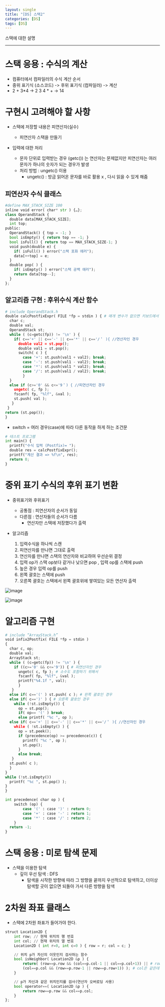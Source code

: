 ```yaml
---
layout: single
title: "[DS] 스택2"
categories: [DS]
tags: [DS]
---
```

스택에 대한 설명

---

# 스택 응용 : 수식의 계산
- 컴퓨터에서 컴파일러의 수식 계산 순서
- 중위 표기식 (소스코드) -> 후위 표기식 (컴파일러) -> 계산
- 2 + 3*4 -> 2 3 4 * + -> 14

# 구현시 고려해야 할 사항 
- 스택에 저장할 내용은 피연산자(실수)
  - 피연산자 스택을 만들기

- 입력에 대한 처리
  - 문자 단위로 입력받는 경우 (getc()) 는 연산자는 문제없지만 피연산자는 여러 문자가 하나의 숫자가 되는 경우가 발생
  - 처리 방법 : ungetc() 이용
    - ungetc() : 방금 읽어온 문자를 바로 활용 x , 다시 읽을 수 있게 해줌

## 피연산자 수식 클래스
```python
#define MAX_STACK_SIZE 100
inline void error( char* str ) {…};
class OperandStack {
  double data[MAX_STACK_SIZE];
  int top;
public:
  OperandStack() { top = -1; }
  bool isEmpty() { return top == -1; }
  bool isFull() { return top == MAX_STACK_SIZE-1; }
  void push(double e) {
    if( isFull() ) error("스택 포화 에러");
    data[++top] = e;
  }
  double pop( ) {
    if( isEmpty() ) error("스택 공백 에러");
    return data[top--];
  }
};

```

## 알고리즘 구현 : 후위수식 계산 함수
```python
# include OperandStack.h
double calcPostfixExpr( FILE *fp = stdin ) { # 매개 변수가 없으면 키보드에서 입력 받기
  char c;
  double val;
  OperandStack st;
  while ( (c=getc(fp)) != '\n' ) {
    if( c=='+' || c=='-' || c=='*' || c=='/＇ ){ //연산자인 경우
      double val2 = st.pop();
      double val1 = st.pop();
      switch( c ) {
        case '+': st.push(val1 + val2); break;
        case '-': st.push(val1 - val2); break;
        case '*': st.push(val1 * val2); break;
        case '/': st.push(val1 / val2); break;
        }
  }
  else if (c>='0' && c<='9＇) { //피연산자인 경우
    ungetc( c, fp );
    fscanf( fp, "%lf", &val );
    st.push( val );
   }
 }
return (st.pop());
}
```
- switch = 여러 경우(case)에 따라 다른 동작을 하게 하는 조건문

```python
# 테스트 프로그램
int main() {
  printf("수식 입력 (Postfix)= ");
  double res = calcPostfixExpr();
  printf("계산 결과 => %f\n", res);
  return 0;
}
```

# 중위 표기 수식의 후위 표기 변환
- 중위표기와 후위표기
  - 공통점 : 피연산자의 순서가 동일
  - 다른점 : 연산자들의 순서가 다름
    - 연산자만 스택에 저장했다가 출력

- 알고리즘
  1. 입력수식을 하나씩 스캔
  2. 피연산자를 만나면 그대로 출력
  3. 연산자를 만나면 스택의 연산자와 비교하여 우선순위 결정
  4. 입력 op가 스택 op보다 같거나 낮으면 pop , 입력 op를 스택에 push
  5. 높은 경우 입력 op를 push
  6. 왼쪽 괄호는 스택에 push
  7. 오른쪽 괄호는 스택에서 왼쪽 괄호위에 쌓여있는 모든 연산자 출력
 
![image](https://github.com/user-attachments/assets/32b1b803-6270-4583-b7b2-b0b71517fb08)

![image](https://github.com/user-attachments/assets/57058a80-4d34-4091-8e4c-bb444b4752e9)

# 알고리즘 구현

```python
# include “ArrayStack.h”
void infix2Postfix( FILE *fp = stdin )
{
  char c, op;
  double val;
  ArrayStack st;
  while ( (c=getc(fp)) != '\n' ) {
    if ((c>='0' && c<='9')) { # 피연산자인 경우
      ungetc( c, fp ); # 소수도 포함하기 위해서
      fscanf( fp, "%lf", &val );
      printf("%4.1f ", val);
      }
   }
  else if( c=='(' ) st.push( c ); # 왼쪽 괄호인 경우
  else if( c==')' ) { # 오른쪽 괄호인 경우
    while (!st.isEmpty()) {
      op = st.pop();
      if( op== '(' ) break;
      else printf( "%c ", op );
  else if( c=='+' || c=='-' || c=='*' || c=='/＇ ){ //연산자인 경우
    while ( !st.isEmpty() ) {
      op = st.peek();
      if (precedence(op) >= precedence(c)) {
        printf( "%c ", op );
        st.pop();
      }
      else break;
   }
  st.push( c );
  }
}
while (!st.isEmpty())
  printf( "%c ", st.pop() );
}
}
```
```python
int precedence( char op ) {
    switch (op) {
        case '(' : case ')' : return 0;
        case '+' : case '-' : return 1;
        case '*' : case '/' : return 2;
    }
  return -1;
}
```

# 스택 응용 : 미로 탐색 문제
- 스택을 이용한 탐색
  - 깊이 우선 탐색 : DFS
    - 탐색을 시작한 방향에 따라 그 방향을 끝까지 우선적으로 탐색하고, 더이상 탐색할 곳이 없으면 되돌아 가서 다른 방향을 탐색

# 2차원 좌표 클래스
- 스택에 2차원 좌표가 들어가야 한다.
```python
struct Location2D {
    int row; // 현재 위치의 행 번호
    int col; // 현재 위치의 열 번호
    Location2D ( int r=0, int c=0 ) { row = r; col = c; }

    // 위치 p가 자신의 이웃인지 검사하는 함수
    bool isNeighbor( Location2D &p ) {
        return( (row==p.row && (col==p.col-1 || col==p.col+1)) || # row는 같은데 위냐 아래냐
        (col==p.col && (row==p.row-1 || row==p.row+1)) ); # col은 같은데 왼, 오냐
    }

    // p가 자신과 같은 위치인지를 검사(연산자 오버로딩 사용)
    bool operator==( Location2D &p ) {
        return row==p.row && col==p.col;
    }
};
```



